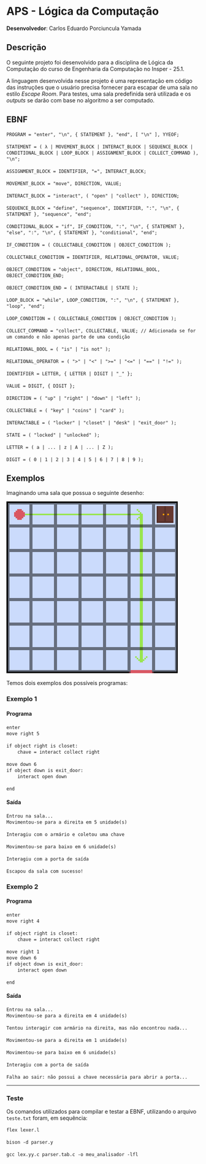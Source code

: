 # APS - Lógica da Computação

**Desenvolvedor**: Carlos Eduardo Porciuncula Yamada

## Descrição

O seguinte projeto foi desenvolvido para a disciplina de Lógica da Computação do curso de Engenharia da Computação no Insper - 25.1.

A linguagem desenvolvida nesse projeto é uma representação em código das instruções que o usuário precisa fornecer para escapar de uma sala no estilo *Escape Room*. Para testes, uma sala predefinida será utilizada e os *outputs* se darão com base no algoritmo a ser computado.

## EBNF

```ebnf
PROGRAM = "enter", "\n", { STATEMENT }, "end", [ "\n" ], YYEOF;

STATEMENT = ( λ | MOVEMENT_BLOCK | INTERACT_BLOCK | SEQUENCE_BLOCK | CONDITIONAL_BLOCK | LOOP_BLOCK | ASSIGNMENT_BLOCK | COLLECT_COMMAND ), "\n";

ASSIGNMENT_BLOCK = IDENTIFIER, "=", INTERACT_BLOCK;

MOVEMENT_BLOCK = "move", DIRECTION, VALUE;

INTERACT_BLOCK = "interact", ( "open" | "collect" ), DIRECTION;

SEQUENCE_BLOCK = "define", "sequence", IDENTIFIER, ":", "\n", { STATEMENT }, "sequence", "end";

CONDITIONAL_BLOCK = "if", IF_CONDITION, ":", "\n", { STATEMENT }, "else", ":", "\n", { STATEMENT }, "conditional", "end";

IF_CONDITION = ( COLLECTABLE_CONDITION | OBJECT_CONDITION );

COLLECTABLE_CONDITION = IDENTIFIER, RELATIONAL_OPERATOR, VALUE;

OBJECT_CONDITION = "object", DIRECTION, RELATIONAL_BOOL, OBJECT_CONDITION_END;

OBJECT_CONDITION_END = ( INTERACTABLE | STATE );

LOOP_BLOCK = "while", LOOP_CONDITION, ":", "\n", { STATEMENT }, "loop", "end";

LOOP_CONDITION = ( COLLECTABLE_CONDITION | OBJECT_CONDITION );

COLLECT_COMMAND = "collect", COLLECTABLE, VALUE; // Adicionada se for um comando e não apenas parte de uma condição

RELATIONAL_BOOL = ( "is" | "is not" );

RELATIONAL_OPERATOR = ( ">" | "<" | ">=" | "<=" | "==" | "!=" );

IDENTIFIER = LETTER, { LETTER | DIGIT | "_" };

VALUE = DIGIT, { DIGIT };

DIRECTION = ( "up" | "right" | "down" | "left" );

COLLECTABLE = ( "key" | "coins" | "card" );

INTERACTABLE = ( "locker" | "closet" | "desk" | "exit_door" );

STATE = ( "locked" | "unlocked" );

LETTER = ( a | ... | z | A | ... | Z );

DIGIT = ( 0 | 1 | 2 | 3 | 4 | 5 | 6 | 7 | 8 | 9 );
```

## Exemplos

Imaginando uma sala que possua o seguinte desenho:

![Mapa da sala de exemplo](img/map.png)

Temos dois exemplos dos possíveis programas:

### Exemplo 1

#### Programa

```
enter
move right 5

if object right is closet:
    chave = interact collect right

move down 6
if object down is exit_door:
    interact open down

end
```

#### Saída

```
Entrou na sala...
Movimentou-se para a direita em 5 unidade(s)

Interagiu com o armário e coletou uma chave

Movimentou-se para baixo em 6 unidade(s)

Interagiu com a porta de saída

Escapou da sala com sucesso!
```

### Exemplo 2

#### Programa

```
enter
move right 4

if object right is closet:
    chave = interact collect right

move right 1
move down 6
if object down is exit_door:
    interact open down

end
```

#### Saída

```
Entrou na sala...
Movimentou-se para a direita em 4 unidade(s)

Tentou interagir com armário na direita, mas não encontrou nada...

Movimentou-se para a direita em 1 unidade(s)

Movimentou-se para baixo em 6 unidade(s)

Interagiu com a porta de saída

Falha ao sair: não possui a chave necessária para abrir a porta...
```

---

### Teste

Os comandos utilizados para compilar e testar a EBNF, utilizando o arquivo `teste.txt` foram, em sequência:

```
flex lexer.l

bison -d parser.y

gcc lex.yy.c parser.tab.c -o meu_analisador -lfl
```